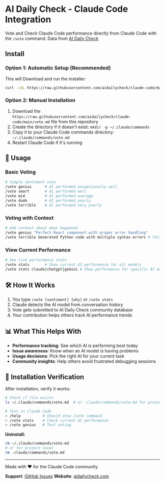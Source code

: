 # AI Daily Check - Claude Code Integration

Vote and Check Claude Code performance directly from Claude Code with the `/vote` command. Data from [AI Daily Check](https://aidailycheck.com) 

## Install

### Option 1: Automatic Setup (Recommended)

This will Download and run the installer: 
```bash
curl -sSL https://raw.githubusercontent.com/aidailycheck/claude-code/main/install.sh | bash
```

### Option 2: Manual Installation
1. Download the `https://raw.githubusercontent.com/aidailycheck/claude-code/main/vote.md` file from this repository
2. Create the directory if it doesn't exist: `mkdir -p ~/.claude/commands`
3. Copy it to your Claude Code commands directory:  `~/.claude/commands/vote.md`
4. Restart Claude Code if it's running

## 📖 Usage

### Basic Voting
```bash
# Simple sentiment vote
/vote genius      # AI performed exceptionally well
/vote smart       # AI performed well  
/vote mid         # AI performed average
/vote dumb        # AI performed poorly
/vote terrible    # AI performed very poorly
```

### Voting with Context
```bash
# Add context about what happened
/vote genius "Perfect React component with proper error handling"
/vote terrible Generated Python code with multiple syntax errors # this works even without double quotes
```

### View Current Performance
```bash
# See live performance stats
/vote stats       # Show current AI performance for all models
/vote stats claude|chatgpt|gemini # Show performance for specific AI model
```

## 🛠 How It Works

1. You type `/vote [sentiment] [why]` or `/vote stats`
2. Claude detects the AI model from conversation history  
3. Vote gets submitted to AI Daily Check community database
4. Your contribution helps others track AI performance trends

## 📊 What This Helps With

- **Performance tracking**: See which AI is performing best today
- **Issue awareness**: Know when an AI model is having problems  
- **Usage decisions**: Pick the right AI for your current task
- **Community insights**: Help others avoid frustrated debugging sessions

## 🔧 Installation Verification

After installation, verify it works:
```bash
# Check if file exists
ls ~/.claude/commands/vote.md  # or .claude/commands/vote.md for project

# Test in Claude Code
> /help          # Should show /vote command
> /vote stats    # Check current AI performance
> /vote genius   # Test voting
```

**Uninstall:**
```bash
rm ~/.claude/commands/vote.md
# or for project-level
rm .claude/commands/vote.md
```

---

Made with ❤️ for the Claude Code community

**Support**: [GitHub Issues](https://github.com/aidailycheck/claude-code/issues)
**Website**: [aidailycheck.com](https://aidailycheck.com)

